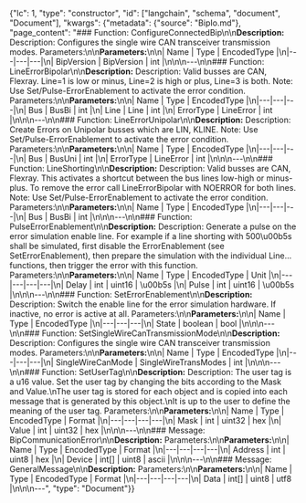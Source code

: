 {"lc": 1, "type": "constructor", "id": ["langchain", "schema", "document", "Document"], "kwargs": {"metadata": {"source": "BipIo.md"}, "page_content": "### Function: ConfigureConnectedBip\n\n**Description:** Description: Configures the single wire CAN transceiver transmission modes. Parameters:\n\n**Parameters:**\n\n| Name | Type | EncodedType |\n|---|---|---|\n| BipVersion | BipVersion | int |\n\n\n---\n\n### Function: LineErrorBipolar\n\n**Description:** Description: Valid busses are CAN, Flexray. Line=1 is low or minus, Line=2 is high or plus, Line=3 is both. Note: Use Set/Pulse-ErrorEnablement to activate the error condition. Parameters:\n\n**Parameters:**\n\n| Name | Type | EncodedType |\n|---|---|---|\n| Bus | BusBi | int |\n| Line | Line | int |\n| ErrorType | LineError | int |\n\n\n---\n\n### Function: LineErrorUnipolar\n\n**Description:** Description: Create Errors on Unipolar busses which are LIN, KLINE. Note: Use Set/Pulse-ErrorEnablement to activate the error condition. Parameters:\n\n**Parameters:**\n\n| Name | Type | EncodedType |\n|---|---|---|\n| Bus | BusUni | int |\n| ErrorType | LineError | int |\n\n\n---\n\n### Function: LineShorting\n\n**Description:** Description: Valid busses are CAN, Flexray. This activates a shortcut between the bus lines low-high or minus-plus. To remove the error call LineErrorBipolar with NOERROR for both lines. Note: Use Set/Pulse-ErrorEnablement to activate the error condition. Parameters:\n\n**Parameters:**\n\n| Name | Type | EncodedType |\n|---|---|---|\n| Bus | BusBi | int |\n\n\n---\n\n### Function: PulseErrorEnablement\n\n**Description:** Description: Generate a pulse on the error simulation enable line. For example if a line shorting with 500\u00b5s shall be simulated, first disable the ErrorEnablement (see SetErrorEnablement), then prepare the simulation with the individual Line... functions, then trigger the error with this function. Parameters:\n\n**Parameters:**\n\n| Name | Type | EncodedType | Unit |\n|---|---|---|---|\n| Delay | int | uint16 | \u00b5s |\n| Pulse | int | uint16 | \u00b5s |\n\n\n---\n\n### Function: SetErrorEnablement\n\n**Description:** Description: Switch the enable line for the error simulation hardware. If inactive, no error is active at all. Parameters:\n\n**Parameters:**\n\n| Name | Type | EncodedType |\n|---|---|---|\n| State | boolean | bool |\n\n\n---\n\n### Function: SetSingleWireCanTransmissionMode\n\n**Description:** Description: Configures the single wire CAN transceiver transmission modes. Parameters:\n\n**Parameters:**\n\n| Name | Type | EncodedType |\n|---|---|---|\n| SingleWireCanMode | SingleWireTransModes | int |\n\n\n---\n\n### Function: SetUserTag\n\n**Description:** Description: The user tag is a u16 value. Set the user tag by changing the bits according to the Mask and Value.\nThe user tag is stored for each object and is copied into each message that is generated by this object.\nIt is up to the user to define the meaning of the user tag. Parameters:\n\n**Parameters:**\n\n| Name | Type | EncodedType | Format |\n|---|---|---|---|\n| Mask | int | uint32 | hex |\n| Value | int | uint32 | hex |\n\n\n---\n\n### Message: BipCommunicationError\n\n**Description:** Parameters:\n\n**Parameters:**\n\n| Name | Type | EncodedType | Format |\n|---|---|---|---|\n| Address | int | uint8 | hex |\n| Device | int[] | uint8 | ascii |\n\n\n---\n\n### Message: GeneralMessage\n\n**Description:** Parameters:\n\n**Parameters:**\n\n| Name | Type | EncodedType | Format |\n|---|---|---|---|\n| Data | int[] | uint8 | utf8 |\n\n\n---", "type": "Document"}}